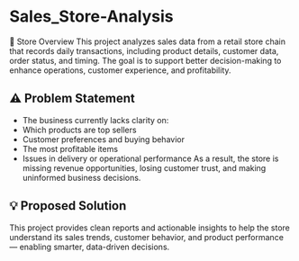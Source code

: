 # Sales_Store-Analysis
🏬 Store Overview
This project analyzes sales data from a retail store chain that records daily transactions, including product details, customer data, order status, and timing. The goal is to support better decision-making to enhance operations, customer experience, and profitability.

## ⚠️ Problem Statement
- The business currently lacks clarity on:
- Which products are top sellers
- Customer preferences and buying behavior
- The most profitable items
- Issues in delivery or operational performance
As a result, the store is missing revenue opportunities, losing customer trust, and making uninformed business decisions.

## 💡 Proposed Solution
This project provides clean reports and actionable insights to help the store understand its sales trends, customer behavior, and product performance — enabling smarter, data-driven decisions.
